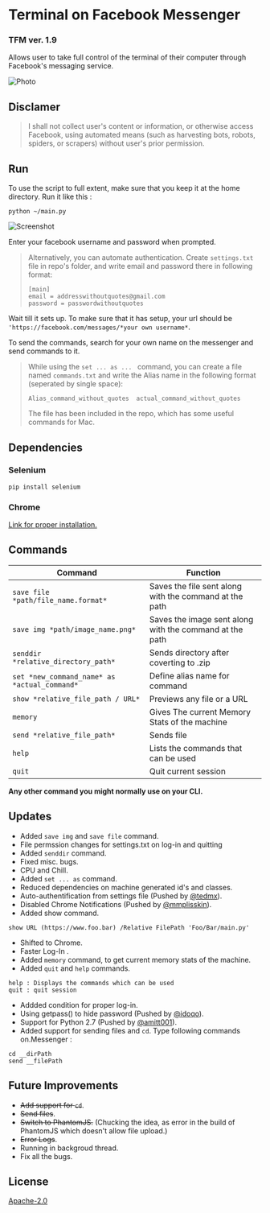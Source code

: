 # Terminal on Facebook Messenger 


### TFM ver. 1.9
Allows user to take full control of the terminal of their computer through Facebook's messaging service.

![Photo](Screenshots/IMG_2201.PNG)

## Disclamer

> I shall not collect user's content or information, or otherwise access Facebook, using automated means (such as harvesting bots, robots, spiders, or scrapers) without user's prior permission.


## Run
To use the script to full extent, make sure that you keep it at the home directory.
Run it like this :
```
python ~/main.py
```
![Screenshot](Screenshots/Screenshot1.png)

Enter your facebook username and password when prompted. 

> Alternatively, you can automate authentication. Create ```settings.txt``` file in repo's folder, and write email and password there in following format:
> ```
> [main]
> email = addresswithoutquotes@gmail.com
> password = passwordwithoutquotes
> ```

Wait till it sets up. To make sure that it has setup, your url should be ```'https://facebook.com/messages/*your own username*```.

To send the commands, search for your own name on the messenger and send commands to it.

>While using the ```set ... as ... ``` command, you can create a file named ``commands.txt`` and write the Alias name in the following format (seperated by single space):
>```
>Alias_command_without_quotes  actual_command_without_quotes
>```
>The file has been included in the repo, which has some useful commands for Mac.

## Dependencies 
### Selenium
```
pip install selenium
```
### Chrome
[Link for proper installation.](https://stackoverflow.com/questions/8255929/running-webdriver-chrome-with-selenium)

## Commands
 Command                                  | Function           
------------------------------------------|--------------------
 ```save file *path/file_name.format*```| Saves the file sent along with the command at the path|
 ```save img *path/image_name.png*``` | Saves the image sent along with the command at the path|
 ```senddir *relative_directory_path*``` | Sends directory after coverting to .zip|
 ```set *new_command_name* as *actual_command*```| Define alias name for command|
 ```show *relative_file_path / URL*```        | Previews any file or a URL |
 ```memory```      | Gives The current Memory Stats of the machine      |
 ```send *relative_file_path*``` | Sends file     |
 ```help``` | Lists the commands that can be used |
 ```quit``` | Quit current session |

**Any other command you might normally use on your CLI.**

## Updates
 - Added ``save img`` and ```save file``` command.
 - File permssion changes for settings.txt on log-in and quitting
 - Added ```senddir``` command.
 - Fixed misc. bugs. 
 - CPU and Chill.
 - Added ```set ... as``` command.
 - Reduced dependencies on machine generated id's and classes.
 -  Auto-authentification from settings file (Pushed by [@tedmx](https://github.com/tedmx)).
 - Disabled Chrome Notifications (Pushed by [@mmplisskin](https://github.com/mmplisskin)).
 - Added show command.

 ```
 show URL (https://www.foo.bar) /Relative FilePath 'Foo/Bar/main.py'
 ```

 - Shifted to Chrome.
 - Faster Log-In .
 - Added ```memory``` command, to get current memory stats of the machine.
 - Added ```quit``` and ```help``` commands.

 ```
 help : Displays the commands which can be used
 quit : quit session
 ```
 - Addded condition for proper log-in.
 - Using getpass() to hide password (Pushed by [@idoqo](https://github.com/idoqo)).
 - Support for Python 2.7 (Pushed by [@amitt001](https://github.com/amitt001)).
 - Added support for sending files and ```cd```. Type following commands on.Messenger :

```
cd __dirPath
send __filePath
```

## Future Improvements
- ~~Add support for ```cd```~~.
- ~~Send files~~.
- ~~Switch to PhantomJS.~~ (Chucking the idea, as error in the build of PhantomJS which doesn't allow file upload.)
- ~~Error Logs~~.
- Running in backgroud thread.
- Fix all the bugs.

## License
[Apache-2.0](https://opensource.org/licenses/Apache-2.0)
